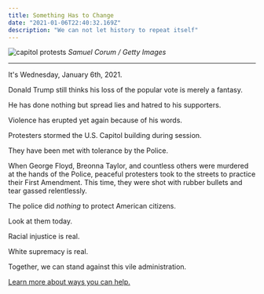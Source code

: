 ```yaml
---
title: Something Has to Change
date: "2021-01-06T22:40:32.169Z"
description: "We can not let history to repeat itself"
---
```


![capitol protests](https://img.buzzfeed.com/buzzfeed-static/static/2021-01/6/21/asset/a33e60e64038/sub-buzz-30566-1609967506-29.jpg)
*Samuel Corum / Getty Images*

----
It's Wednesday, January 6th, 2021.

Donald Trump still thinks his loss of the popular vote is merely a fantasy.

He has done nothing but spread lies and hatred to his supporters.

Violence has erupted yet again because of his words. 

Protesters stormed the U.S. Capitol building during session.

They have been met with tolerance by the Police.

When George Floyd, Breonna Taylor, and countless others were murdered at the hands of the Police, peaceful protesters took to the streets to practice their First Amendment. This time, they were shot with rubber bullets and tear gassed relentlessly.

The police did *nothing* to protect American citizens.

Look at them today.

Racial injustice is real.

White supremacy is real.

Together, we can stand against this vile administration.

[Learn more about ways you can help.](https://blacklivesmatters.carrd.co/)